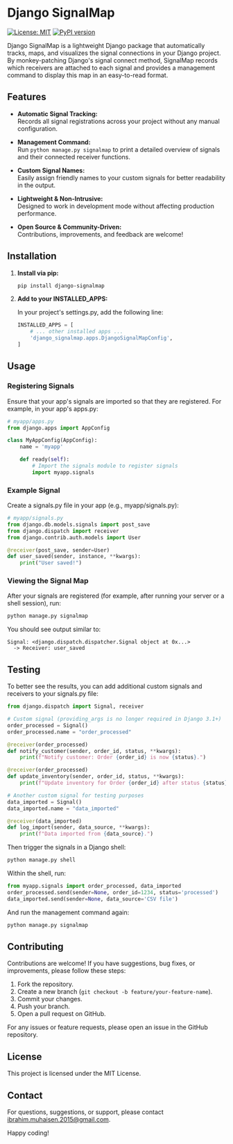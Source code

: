 # Django SignalMap

[![License: MIT](https://img.shields.io/badge/License-MIT-yellow.svg)](https://opensource.org/licenses/MIT)
[![PyPI version](https://badge.fury.io/py/django-signalmap.svg)](https://pypi.org/project/django-signalmap/)

Django SignalMap is a lightweight Django package that automatically tracks, maps, and visualizes the signal connections in your Django project. By monkey-patching Django's signal connect method, SignalMap records which receivers are attached to each signal and provides a management command to display this map in an easy-to-read format.

## Features

- **Automatic Signal Tracking:**  
  Records all signal registrations across your project without any manual configuration.

- **Management Command:**  
  Run `python manage.py signalmap` to print a detailed overview of signals and their connected receiver functions.

- **Custom Signal Names:**  
  Easily assign friendly names to your custom signals for better readability in the output.

- **Lightweight & Non-Intrusive:**  
  Designed to work in development mode without affecting production performance.

- **Open Source & Community-Driven:**  
  Contributions, improvements, and feedback are welcome!

## Installation

1. **Install via pip:**

   ```bash
   pip install django-signalmap
   ```

2. **Add to your INSTALLED_APPS:**

   In your project's settings.py, add the following line:

   ```python
   INSTALLED_APPS = [
       # ... other installed apps ...
       'django_signalmap.apps.DjangoSignalMapConfig',
   ]
   ```

## Usage

### Registering Signals

Ensure that your app's signals are imported so that they are registered. For example, in your app's apps.py:

```python
# myapp/apps.py
from django.apps import AppConfig

class MyAppConfig(AppConfig):
    name = 'myapp'

    def ready(self):
        # Import the signals module to register signals
        import myapp.signals
```

### Example Signal

Create a signals.py file in your app (e.g., myapp/signals.py):

```python
# myapp/signals.py
from django.db.models.signals import post_save
from django.dispatch import receiver
from django.contrib.auth.models import User

@receiver(post_save, sender=User)
def user_saved(sender, instance, **kwargs):
    print("User saved!")
```

### Viewing the Signal Map

After your signals are registered (for example, after running your server or a shell session), run:

```bash
python manage.py signalmap
```

You should see output similar to:

```
Signal: <django.dispatch.dispatcher.Signal object at 0x...>
  -> Receiver: user_saved
```

## Testing

To better see the results, you can add additional custom signals and receivers to your signals.py file:

```python
from django.dispatch import Signal, receiver

# Custom signal (providing_args is no longer required in Django 3.1+)
order_processed = Signal()
order_processed.name = "order_processed"

@receiver(order_processed)
def notify_customer(sender, order_id, status, **kwargs):
    print(f"Notify customer: Order {order_id} is now {status}.")

@receiver(order_processed)
def update_inventory(sender, order_id, status, **kwargs):
    print(f"Update inventory for Order {order_id} after status {status}.")

# Another custom signal for testing purposes
data_imported = Signal()
data_imported.name = "data_imported"

@receiver(data_imported)
def log_import(sender, data_source, **kwargs):
    print(f"Data imported from {data_source}.")
```

Then trigger the signals in a Django shell:

```bash
python manage.py shell
```

Within the shell, run:

```python
from myapp.signals import order_processed, data_imported
order_processed.send(sender=None, order_id=1234, status='processed')
data_imported.send(sender=None, data_source='CSV file')
```

And run the management command again:

```bash
python manage.py signalmap
```

## Contributing

Contributions are welcome! If you have suggestions, bug fixes, or improvements, please follow these steps:

1. Fork the repository.
2. Create a new branch (`git checkout -b feature/your-feature-name`).
3. Commit your changes.
4. Push your branch.
5. Open a pull request on GitHub.

For any issues or feature requests, please open an issue in the GitHub repository.

## License

This project is licensed under the MIT License.

## Contact

For questions, suggestions, or support, please contact ibrahim.muhaisen.2015@gmail.com.

Happy coding!
